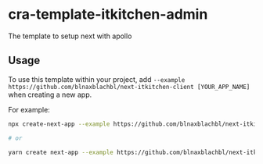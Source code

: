 # cra-template-itkitchen-admin

The template to setup next with apollo

## Usage

To use this template within your project, add `--example https://github.com/blnaxblachbl/next-itkitchen-client [YOUR_APP_NAME]` when creating a new app.

For example:

```sh
npx create-next-app --example https://github.com/blnaxblachbl/next-itkitchen-client client

# or

yarn create next-app --example https://github.com/blnaxblachbl/next-itkitchen-client client
```
